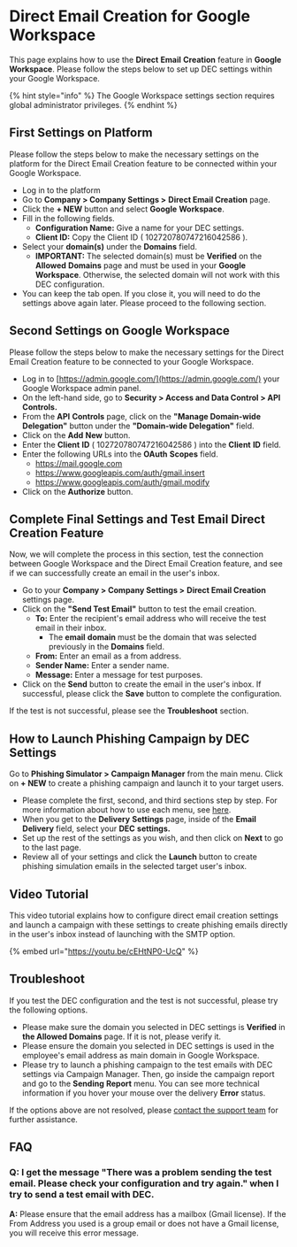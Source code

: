 # Direct Email Creation for Google Workspace

This page explains how to use the **Direct** **Email** **Creation** feature in **Google** **Workspace**. Please follow the steps below to set up DEC settings within your Google Workspace.

{% hint style="info" %}
The Google Workspace settings section requires global administrator privileges.&#x20;
{% endhint %}

## First Settings on Platform

Please follow the steps below to make the necessary settings on the platform for the Direct Email Creation feature to be connected within your Google Workspace.

* Log in to the platform
* Go to **Company > Company Settings >** **Direct Email Creation** page.
* Click the **+ NEW** button and select **Google** **Workspace**.
* Fill in the following fields.
  * **Configuration Name:** Give a name for your DEC settings.
  * **Client ID:** Copy the Client ID ( 102720780747216042586 ).
* Select your **domain(s)** under the **Domains** field.&#x20;
  * **IMPORTANT:** The selected domain(s) must be **Verified** on the **Allowed** **Domains** page and must be used in your **Google** **Workspace**. Otherwise, the selected domain will not work with this DEC configuration.
* You can keep the tab open. If you close it, you will need to do the settings above again later. Please proceed to the following section.

## Second Settings on Google Workspace

Please follow the steps below to make the necessary settings for the Direct Email Creation feature to be connected to your Google Workspace.

* Log in to [https://admin.google.com/](https://admin.google.com/) your Google Workspace admin panel.
* On the left-hand side, go to **Security > Access and Data Control > API Controls.**
* From the **API** **Controls** page, click on the **"Manage Domain-wide Delegation"** button under the **"Domain-wide Delegation"** field.
* Click on the **Add** **New** button.
* Enter the **Client** **ID** ( 102720780747216042586 ) into the **Client** **ID** field.
* Enter the following URLs into the **OAuth** **Scopes** field.
  * https://mail.google.com
  * https://www.googleapis.com/auth/gmail.insert
  * https://www.googleapis.com/auth/gmail.modify
* Click on the **Authorize** button.

## Complete Final Settings and Test Email Direct Creation Feature

Now, we will complete the process in this section, test the connection between Google Workspace and the Direct Email Creation feature, and see if we can successfully create an email in the user's inbox.

* Go to your **Company > Company Settings >** **Direct Email Creation** settings page.
* Click on the **"Send Test Email"** button to test the email creation.
  * **To:** Enter the recipient's email address who will receive the test email in their inbox.&#x20;
    * The **email** **domain** must be the domain that was selected previously in the **Domains** field.&#x20;
  * **From:** Enter an email as a from address.
  * **Sender Name:** Enter a sender name.
  * **Message:** Enter a message for test purposes.
* Click on the **Send** button to create the email in the user's inbox. If successful, please click the **Save** button to complete the configuration.

If the test is not successful, please see the **Troubleshoot** section.

## How to Launch Phishing Campaign by DEC Settings

Go to **Phishing Simulator > Campaign Manager** from the main menu. Click on **+ NEW** to create a phishing campaign and launch it to your target users.&#x20;

* Please complete the first, second, and third sections step by step. For more information about how to use each menu, see [here](../../../phishing-simulator/phishing-campaign-manager.md).
* When you get to the **Delivery** **Settings** page, inside of the **Email** **Delivery** field, select your **DEC** **settings.**
* Set up the rest of the settings as you wish, and then click on **Next** to go to the last page.
* Review all of your settings and click the **Launch** button to create phishing simulation emails in the selected target user's inbox.

## Video Tutorial

This video tutorial explains how to configure direct email creation settings and launch a campaign with these settings to create phishing emails directly in the user's inbox instead of launching with the SMTP option.

{% embed url="https://youtu.be/cEHtNP0-UcQ" %}

## Troubleshoot

If you test the DEC configuration and the test is not successful, please try the following options.&#x20;

* Please make sure the domain you selected in DEC settings is **Verified** in **the Allowed Domains** page. If it is not, please verify it.&#x20;
* Please ensure the domain you selected in DEC settings is used in the employee's email address as main domain in Google Workspace.
* Please try to launch a phishing campaign to the test emails with DEC settings via Campaign Manager. Then, go inside the campaign report and go to the **Sending** **Report** menu. You can see more technical information if you hover your mouse over the delivery **Error** status.

If the options above are not resolved, please [contact the support team](../../../../../resources/keepnet-support-help-desk.md) for further assistance.

## FAQ

### **Q:** I get the message "There was a problem sending the test email. Please check your configuration and try again." when I try to send a test email with DEC.

**A:** Please ensure that the email address has a mailbox (Gmail license). If the From Address you used is a group email or does not have a Gmail license, you will receive this error message.
